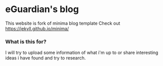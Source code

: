 # eGuardian's blog


This website is fork of minima blog template
Check out https://jekyll.github.io/minima/


### What is this for?
I will try to upload some information of what i'm up to or share interesting ideas i have found and try to research.
